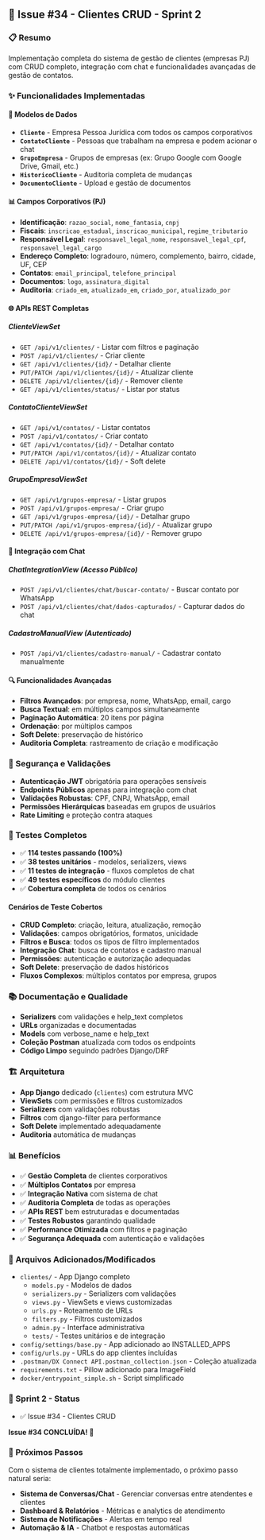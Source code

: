 ## 🏢 Issue #34 - Clientes CRUD - Sprint 2

### 📋 Resumo
Implementação completa do sistema de gestão de clientes (empresas PJ) com CRUD completo, integração com chat e funcionalidades avançadas de gestão de contatos.

### ✨ Funcionalidades Implementadas

#### 🏢 Modelos de Dados
- **`Cliente`** - Empresa Pessoa Jurídica com todos os campos corporativos
- **`ContatoCliente`** - Pessoas que trabalham na empresa e podem acionar o chat
- **`GrupoEmpresa`** - Grupos de empresas (ex: Grupo Google com Google Drive, Gmail, etc.)
- **`HistoricoCliente`** - Auditoria completa de mudanças
- **`DocumentoCliente`** - Upload e gestão de documentos

#### 📊 Campos Corporativos (PJ)
- **Identificação**: `razao_social`, `nome_fantasia`, `cnpj`
- **Fiscais**: `inscricao_estadual`, `inscricao_municipal`, `regime_tributario`
- **Responsável Legal**: `responsavel_legal_nome`, `responsavel_legal_cpf`, `responsavel_legal_cargo`
- **Endereço Completo**: logradouro, número, complemento, bairro, cidade, UF, CEP
- **Contatos**: `email_principal`, `telefone_principal`
- **Documentos**: `logo`, `assinatura_digital`
- **Auditoria**: `criado_em`, `atualizado_em`, `criado_por`, `atualizado_por`

#### 🌐 APIs REST Completas

##### ClienteViewSet
- `GET /api/v1/clientes/` - Listar com filtros e paginação
- `POST /api/v1/clientes/` - Criar cliente
- `GET /api/v1/clientes/{id}/` - Detalhar cliente
- `PUT/PATCH /api/v1/clientes/{id}/` - Atualizar cliente
- `DELETE /api/v1/clientes/{id}/` - Remover cliente
- `GET /api/v1/clientes/status/` - Listar por status

##### ContatoClienteViewSet
- `GET /api/v1/contatos/` - Listar contatos
- `POST /api/v1/contatos/` - Criar contato
- `GET /api/v1/contatos/{id}/` - Detalhar contato
- `PUT/PATCH /api/v1/contatos/{id}/` - Atualizar contato
- `DELETE /api/v1/contatos/{id}/` - Soft delete

##### GrupoEmpresaViewSet
- `GET /api/v1/grupos-empresa/` - Listar grupos
- `POST /api/v1/grupos-empresa/` - Criar grupo
- `GET /api/v1/grupos-empresa/{id}/` - Detalhar grupo
- `PUT/PATCH /api/v1/grupos-empresa/{id}/` - Atualizar grupo
- `DELETE /api/v1/grupos-empresa/{id}/` - Remover grupo

#### 💬 Integração com Chat

##### ChatIntegrationView (Acesso Público)
- `POST /api/v1/clientes/chat/buscar-contato/` - Buscar contato por WhatsApp
- `POST /api/v1/clientes/chat/dados-capturados/` - Capturar dados do chat

##### CadastroManualView (Autenticado)
- `POST /api/v1/clientes/cadastro-manual/` - Cadastrar contato manualmente

#### 🔍 Funcionalidades Avançadas
- **Filtros Avançados**: por empresa, nome, WhatsApp, email, cargo
- **Busca Textual**: em múltiplos campos simultaneamente
- **Paginação Automática**: 20 itens por página
- **Ordenação**: por múltiplos campos
- **Soft Delete**: preservação de histórico
- **Auditoria Completa**: rastreamento de criação e modificação

### 🔐 Segurança e Validações
- **Autenticação JWT** obrigatória para operações sensíveis
- **Endpoints Públicos** apenas para integração com chat
- **Validações Robustas**: CPF, CNPJ, WhatsApp, email
- **Permissões Hierárquicas** baseadas em grupos de usuários
- **Rate Limiting** e proteção contra ataques

### 🧪 Testes Completos
- ✅ **114 testes passando (100%)**
- ✅ **38 testes unitários** - modelos, serializers, views
- ✅ **11 testes de integração** - fluxos completos de chat
- ✅ **49 testes específicos** do módulo clientes
- ✅ **Cobertura completa** de todos os cenários

#### Cenários de Teste Cobertos
- **CRUD Completo**: criação, leitura, atualização, remoção
- **Validações**: campos obrigatórios, formatos, unicidade
- **Filtros e Busca**: todos os tipos de filtro implementados
- **Integração Chat**: busca de contatos e cadastro manual
- **Permissões**: autenticação e autorização adequadas
- **Soft Delete**: preservação de dados históricos
- **Fluxos Complexos**: múltiplos contatos por empresa, grupos

### 📚 Documentação e Qualidade
- **Serializers** com validações e help_text completos
- **URLs** organizadas e documentadas
- **Models** com verbose_name e help_text
- **Coleção Postman** atualizada com todos os endpoints
- **Código Limpo** seguindo padrões Django/DRF

### 🏗️ Arquitetura
- **App Django** dedicado (`clientes`) com estrutura MVC
- **ViewSets** com permissões e filtros customizados
- **Serializers** com validações robustas
- **Filtros** com django-filter para performance
- **Soft Delete** implementado adequadamente
- **Auditoria** automática de mudanças

### 📊 Benefícios
- ✅ **Gestão Completa** de clientes corporativos
- ✅ **Múltiplos Contatos** por empresa
- ✅ **Integração Nativa** com sistema de chat
- ✅ **Auditoria Completa** de todas as operações
- ✅ **APIs REST** bem estruturadas e documentadas
- ✅ **Testes Robustos** garantindo qualidade
- ✅ **Performance Otimizada** com filtros e paginação
- ✅ **Segurança Adequada** com autenticação e validações

### 📁 Arquivos Adicionados/Modificados
- `clientes/` - App Django completo
  - `models.py` - Modelos de dados
  - `serializers.py` - Serializers com validações
  - `views.py` - ViewSets e views customizadas
  - `urls.py` - Roteamento de URLs
  - `filters.py` - Filtros customizados
  - `admin.py` - Interface administrativa
  - `tests/` - Testes unitários e de integração
- `config/settings/base.py` - App adicionado ao INSTALLED_APPS
- `config/urls.py` - URLs do app clientes incluídas
- `.postman/DX Connect API.postman_collection.json` - Coleção atualizada
- `requirements.txt` - Pillow adicionado para ImageField
- `docker/entrypoint_simple.sh` - Script simplificado

### 🎯 Sprint 2 - Status
- ✅ Issue #34 - Clientes CRUD

**Issue #34 CONCLUÍDA! 🎉**

### 🚀 Próximos Passos
Com o sistema de clientes totalmente implementado, o próximo passo natural seria:
- **Sistema de Conversas/Chat** - Gerenciar conversas entre atendentes e clientes
- **Dashboard & Relatórios** - Métricas e analytics de atendimento
- **Sistema de Notificações** - Alertas em tempo real
- **Automação & IA** - Chatbot e respostas automáticas
